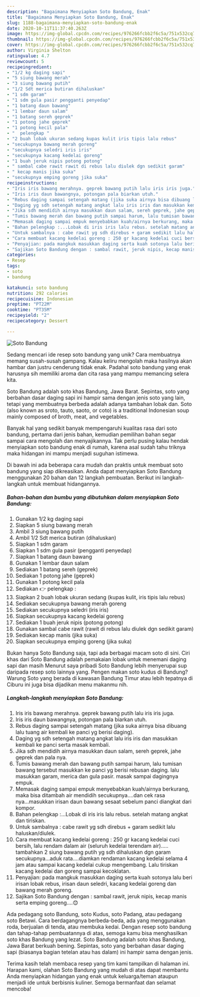 ```yaml
---
description: "Bagaimana Menyiapkan Soto Bandung, Enak"
title: "Bagaimana Menyiapkan Soto Bandung, Enak"
slug: 1188-bagaimana-menyiapkan-soto-bandung-enak
date: 2020-10-11T11:37:40.263Z
image: https://img-global.cpcdn.com/recipes/976266fcbb2f6c5a/751x532cq70/soto-bandung-foto-resep-utama.jpg
thumbnail: https://img-global.cpcdn.com/recipes/976266fcbb2f6c5a/751x532cq70/soto-bandung-foto-resep-utama.jpg
cover: https://img-global.cpcdn.com/recipes/976266fcbb2f6c5a/751x532cq70/soto-bandung-foto-resep-utama.jpg
author: Virginia Shelton
ratingvalue: 4.7
reviewcount: 5
recipeingredient:
- "1/2 kg daging sapi"
- "5 siung bawang merah"
- "3 siung bawang putih"
- "1/2 Sdt merica butiran dihaluskan"
- "1 sdm garam"
- "1 sdm gula pasir pengganti penyedap"
- "1 batang daun bawang"
- "1 lembar daun salam"
- "1 batang sereh geprek"
- "1 potong jahe geprek"
- "1 potong kecil pala"
- "  pelengkap "
- "2 buah lobak ukuran sedang kupas kulit iris tipis lalu rebus"
- "secukupnya bawang merah goreng"
- "secukupnya seledri iris iris"
- "secukupnya kacang kedelai goreng"
- "1 buah jeruk nipis potong potong"
- " sambal cabe rawit rawit di rebus lalu diulek dgn sedikit garam"
- " kecap manis jika suka"
- "secukupnya emping goreng jika suka"
recipeinstructions:
- "Iris iris bawang merahnya. geprek bawang putih lalu iris iris juga."
- "Iris iris daun bawangnya, potongan pala biarkan utuh."
- "Rebus daging sampai setengah matang (jika suka airnya bisa dibuang lalu tuang air kembali ke panci yg berisi daging)."
- "Daging yg sdh setengah matang angkat lalu iris iris dan masukkan kembali ke panci serta masak kembali."
- "Jika sdh mendidih airnya masukkan daun salam, sereh geprek, jahe geprek dan pala nya."
- "Tumis bawang merah dan bawang putih sampai harum, lalu tumisan bawang tersebut masukkan ke panci yg berisi rebusan daging. lalu masukkan garam, merica dan gula pasir. masak sampai dagingnya empuk."
- "Memasak daging sampai empuk menyebabkan kuah/airnya berkurang, maka bisa ditambah air mendidih secukupnya....dan cek rasa nya...masukkan irisan daun bawang sesaat sebelum panci diangkat dari kompor."
- "Bahan pelengkap :...Lobak di iris iris lalu rebus. setelah matang angkat dan tiriskan."
- "Untuk sambalnya : cabe rawit yg sdh direbus + garam sedikit lalu haluskan/diulek."
- "Cara membuat kacang kedelai goreng : 250 gr kacang kedelai cuci bersih, lalu rendam dalam air (seluruh kedelai terendam air)..... tambahkan 2 siung bawang putih yg sdh dihaluskan dgn garam secukupnya...aduk rata....diamkan rendaman kacang kedelai selama 4 jam atau sampai kacang kedelai cukup mengembang. Lalu tiriskan kacang kedelai dan goreng sampai kecoklatan."
- "Penyajian: pada mangkuk masukkan daging serta kuah sotonya lalu beri irisan lobak rebus, irisan daun seledri, kacang kedelai goreng dan bawang merah goreng."
- "Sajikan Soto Bandung dengan : sambal rawit, jeruk nipis, kecap manis serta emping goreng....😊"
categories:
- Resep
tags:
- soto
- bandung

katakunci: soto bandung 
nutrition: 292 calories
recipecuisine: Indonesian
preptime: "PT22M"
cooktime: "PT35M"
recipeyield: "2"
recipecategory: Dessert

---
```



![Soto Bandung](https://img-global.cpcdn.com/recipes/976266fcbb2f6c5a/751x532cq70/soto-bandung-foto-resep-utama.jpg)

Sedang mencari ide resep soto bandung yang unik? Cara membuatnya memang susah-susah gampang. Kalau keliru mengolah maka hasilnya akan hambar dan justru cenderung tidak enak. Padahal soto bandung yang enak harusnya sih memiliki aroma dan cita rasa yang mampu memancing selera kita.

Soto Bandung adalah soto khas Bandung, Jawa Barat. Sepintas, soto yang berbahan dasar daging sapi ini hampir sama dengan jenis soto yang lain, tetapi yang membuatnya berbeda adalah adanya tambahan lobak dan. Soto (also known as sroto, tauto, saoto, or coto) is a traditional Indonesian soup mainly composed of broth, meat, and vegetables.

Banyak hal yang sedikit banyak mempengaruhi kualitas rasa dari soto bandung, pertama dari jenis bahan, kemudian pemilihan bahan segar sampai cara mengolah dan menyajikannya. Tak perlu pusing kalau hendak menyiapkan soto bandung enak di rumah, karena asal sudah tahu triknya maka hidangan ini mampu menjadi suguhan istimewa.


Di bawah ini ada beberapa cara mudah dan praktis untuk membuat soto bandung yang siap dikreasikan. Anda dapat menyiapkan Soto Bandung menggunakan 20 bahan dan 12 langkah pembuatan. Berikut ini langkah-langkah untuk membuat hidangannya.

<!--inarticleads1-->

##### Bahan-bahan dan bumbu yang dibutuhkan dalam menyiapkan Soto Bandung:

1. Gunakan 1/2 kg daging sapi
1. Siapkan 5 siung bawang merah
1. Ambil 3 siung bawang putih
1. Ambil 1/2 Sdt merica butiran (dihaluskan)
1. Siapkan 1 sdm garam
1. Siapkan 1 sdm gula pasir (pengganti penyedap)
1. Siapkan 1 batang daun bawang
1. Gunakan 1 lembar daun salam
1. Sediakan 1 batang sereh (geprek)
1. Sediakan 1 potong jahe (geprek)
1. Gunakan 1 potong kecil pala
1. Sediakan  👉 pelengkap :
1. Siapkan 2 buah lobak ukuran sedang (kupas kulit, iris tipis lalu rebus)
1. Sediakan secukupnya bawang merah goreng
1. Sediakan secukupnya seledri (iris iris)
1. Siapkan secukupnya kacang kedelai goreng
1. Sediakan 1 buah jeruk nipis (potong potong)
1. Gunakan  sambal cabe rawit (rawit di rebus lalu diulek dgn sedikit garam)
1. Sediakan  kecap manis (jika suka)
1. Siapkan secukupnya emping goreng (jika suka)


Bukan hanya Soto Bandung saja, tapi ada berbagai macam soto di sini. Ciri khas dari Soto Bandung adalah pemakaian lobak untuk menemani daging sapi dan masih Menurut saya pribadi Soto Bandung lebih menyerupai sup daripada resep soto lainnya yang. Pengen makan soto kudus di Bandung? Warung Soto yang berada di kawasan Bandung Timur atau lebih tepatnya di Ciburu ini juga bisa dijadikan menu makanmu nih. 

<!--inarticleads2-->

##### Langkah-langkah menyiapkan Soto Bandung:

1. Iris iris bawang merahnya. geprek bawang putih lalu iris iris juga.
1. Iris iris daun bawangnya, potongan pala biarkan utuh.
1. Rebus daging sampai setengah matang (jika suka airnya bisa dibuang lalu tuang air kembali ke panci yg berisi daging).
1. Daging yg sdh setengah matang angkat lalu iris iris dan masukkan kembali ke panci serta masak kembali.
1. Jika sdh mendidih airnya masukkan daun salam, sereh geprek, jahe geprek dan pala nya.
1. Tumis bawang merah dan bawang putih sampai harum, lalu tumisan bawang tersebut masukkan ke panci yg berisi rebusan daging. lalu masukkan garam, merica dan gula pasir. masak sampai dagingnya empuk.
1. Memasak daging sampai empuk menyebabkan kuah/airnya berkurang, maka bisa ditambah air mendidih secukupnya....dan cek rasa nya...masukkan irisan daun bawang sesaat sebelum panci diangkat dari kompor.
1. Bahan pelengkap :...Lobak di iris iris lalu rebus. setelah matang angkat dan tiriskan.
1. Untuk sambalnya : cabe rawit yg sdh direbus + garam sedikit lalu haluskan/diulek.
1. Cara membuat kacang kedelai goreng : 250 gr kacang kedelai cuci bersih, lalu rendam dalam air (seluruh kedelai terendam air)..... tambahkan 2 siung bawang putih yg sdh dihaluskan dgn garam secukupnya...aduk rata....diamkan rendaman kacang kedelai selama 4 jam atau sampai kacang kedelai cukup mengembang. Lalu tiriskan kacang kedelai dan goreng sampai kecoklatan.
1. Penyajian: pada mangkuk masukkan daging serta kuah sotonya lalu beri irisan lobak rebus, irisan daun seledri, kacang kedelai goreng dan bawang merah goreng.
1. Sajikan Soto Bandung dengan : sambal rawit, jeruk nipis, kecap manis serta emping goreng....😊


Ada pedagang soto Bandung, soto Kudus, soto Padang, atau pedagang soto Betawi. Cara berdagangnya berbeda-beda, ada yang menggunakan roda, berjualan di tenda, atau membuka kedai. Dengan resep soto bandung dan tahap-tahap pembuatannya di atas, semoga kamu bisa menghasilkan soto khas Bandung yang lezat. Soto Bandung adalah soto khas Bandung, Jawa Barat berkuah bening. Sepintas, soto yang berbahan dasar daging sapi (biasanya bagian tetelan atau has dalam) ini hampir sama dengan jenis. 

Terima kasih telah membaca resep yang tim kami tampilkan di halaman ini. Harapan kami, olahan Soto Bandung yang mudah di atas dapat membantu Anda menyiapkan hidangan yang enak untuk keluarga/teman ataupun menjadi ide untuk berbisnis kuliner. Semoga bermanfaat dan selamat mencoba!
